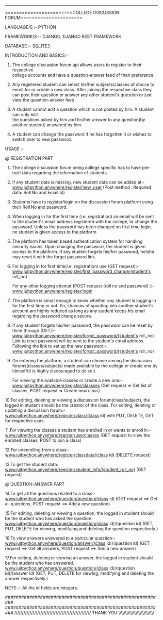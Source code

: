 
************************************************************************
========================COLLEGE DISCUSSION FORUM======================



LANGUAGE/S     :- PYTHON


FRAMEWORK/S :- DJANGO, DJANGO REST FRAMEWORK


DATABASE         :- SQLITE3


INTRODUCTION AND BASICS:-

1. The college discussion forum api allows users to register to their respective  
   college accounts and have a question-answer feed of their preference.

2. Any registered student can select his/her subjects/classes of choice to enroll
   for or create a new class. After joining the respective class they can post their
   question or answer any other student's question or just view the question-answer
   feed.

3. A student cannot edit a question which is not posted by him. A student can only edit  
   the questions asked by him and his/her answer to any question(by another student)
   answered by him.

4. A student can change the password if he has forgotten it or wishes to switch over to
   new password.


USAGE :-

@ REGISTRATION PART

1. The college discussion forum being college specific has to have pre-built data
   regarding the information of students.

2. If any student data is missing, new student data can be added at:-
   www.juitpython.anywhere/register/new_user
   (Post method . Required data: Roll No and Email Id)

3. Students have to register/login on the discussion forum platform using their Roll No
   and password.

4. When logging in for the first time (i.e. registration) an email will be sent to the student's
   email address registered with the college, to change the password. Unless the password
   has been changed on first time login, no student is given access to the platform.

5. The platform has token based authentication system for handling security issues. Upon
   changing the password, the student is given access to the platform. If any student forgets
   his/her password, he/she may reset it with the forget password link.

6. For logging in for first time(i.e. registration) use (GET request):-
   www.juitpython.anywhere/register/first_password_change/(student's roll_no)

   For any other logging attempt (POST request (roll no and password) ):-
   www.juitpython.anywhere/register/login

7. The platform is smart enough to know whether any student is logging in for the first time or
   not. So, chances of spoofing into another student's account are highly reduced as long as any
   student keeps his email regarding the password change secure.

8. If any student forgets his/her password, the password can be reset by them through (GET):-
   www.juitpython.anywhere/register/forgot_password/(student's roll_no)
   Link to reset password will be sent to the student's email address.
   Following the link to set up the new password:-
   www.juitpython.anywhere/register/forgot_password/(student's roll_no)

9. On entering the platform, a student can choose among the discussion forums(classes/subjects)
   made available by the college or create one by himself(It is highly discouraged to do so.)

   For viewing the available classes or create a new one:-
   www.juitpython.anywhere/register/classses
   (Get request => Get list of classes, POST request => Create new class)

10.For editing, deleting or viewing a discussion forum(class/subject), the logged in student should
be the creator of the class.
For editing, deleting or updating a discussion forum:-
www.juitpython.anywhere/register/class/(class id)
with PUT, DELETE, GET for respective uses.

11.For viewing the classes a student has enrolled in or wants to enroll in:-
www.juitpython.anywhere/register/userclasses
(GET request to view the enrolled classes, POST to join a class)

12.For unenrolling from a class:-
www.juitpython.anywhere/register/classdata/(class id)
(DELETE request)

13.To get the student data:
www.juitpython.anywhere/register/student_info/(student_roll_no)
(GET request)

@ QUESTION-ANSWER PART

14.To get all the questions related to a class:-
www.juitpython.anywhere/question/question/(class id)
(GET request ==> Get all questions, POST request ==> Add a new question)

15.For editing, deleting or viewing a question, the logged in student should be the student
who has asked the question.
www.juitpython.anywhere/question/question/(class id)/(question id)
(GET, PUT, DELETE for viewing, modifying and deleting the question respectively.)

16.To view answers answered to a particular question:-
www.juitpython.anywhere/question/answer/(class id)/(question id)
(GET request ==> Get all answers, POST request ==> Add a new answer)

17.For editing, deleting or viewing an answer, the logged in student should be the student
who has answered.
www.juitpython.anywhere/question/question/(class id)/(question id)/(answer id)
(GET, PUT, DELETE for viewing, modifying and deleting the answer respectively.)


NOTE :- All the id fields are integers.


###########################################################
###########################################################
//////////////////////////////////////////////////          THANK YOU        \\\\\\\\\\\\\\\\\\\\\\\\\\\\\\\\\\\\\\\\\\\\\\\\\\\\\\

      

     


     

